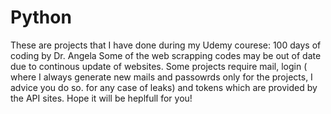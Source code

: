# Python
These are projects that I have done during my Udemy courese: 100 days of coding by Dr. Angela
Some of the web scrapping codes may be out of date due to continous update of websites.
Some projects require mail, login ( where I always generate new mails and passowrds only for the projects, I advice you do so. for any case of leaks)
and tokens which are provided by the API sites.
Hope it will be heplfull for you! 
